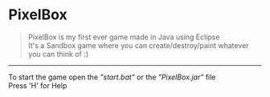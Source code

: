 # PixelBox
>PixelBox is my first ever game made in Java using Eclipse  
It's a Sandbox game where you can create/destroy/paint whatever you can think of :)
---
To start the game open the *"start.bat"* or the *"PixelBox.jar"* file  
Press 'H' for Help

